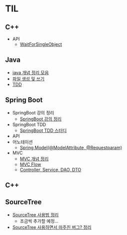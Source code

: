 # TIL
## C++
- API
  + [WaitForSingleObject](https://velog.io/@heyjeong-go/WaitForSingleObject)
## Java
- [java 개념 정리 모음](https://github.com/heyjeong-go/TIL/blob/main/Java/Java.md)
- [파일 생성 및 쓰기](https://github.com/heyjeong-go/TIL/blob/main/Java/FileControl_Study.md)
- [TDD](https://github.com/heyjeong-go/TIL/blob/main/Java/TDD_Test.md)

## Spring Boot
- SpringBoot 강의 정리
  + [SpringBoot 강의 정리](https://github.com/heyjeong-go/SpringBoot_Study2.git)
- SpringBoot TDD
  + [SpringBoot TDD 스터디](https://github.com/heyjeong-go/SpringBoot_TDD_Study.git)
- API
- 어노테이션
  + [Spring Model(@ModelAttribute, @Requestparam)](https://velog.io/@heyjeong-go/Spring-Model-%EA%B0%9D%EC%B2%B4)
- MVC
  + [MVC 개념 정리](https://velog.io/@heyjeong-go/SpringBoot-MVC)
  + [MVC Flow](https://velog.io/@heyjeong-go/SpringBoot-MVC-Flow)
  + [Controller, Service, DAO, DTO](https://velog.io/@heyjeong-go/Controller-Service-DAO-DTO)
  
## C++

## SourceTree
- [SourceTree 사용법 정리](https://github.com/heyjeong-go/TIL/blob/main/SourceTree/SourceTree.md)
  + 조금씩 추가할 예정...
- [SourceTree 사용하면서 마주친 버그? 정리](https://github.com/heyjeong-go/TIL/blob/main/SourceTree/SourceTree_ErrorCollection.md)